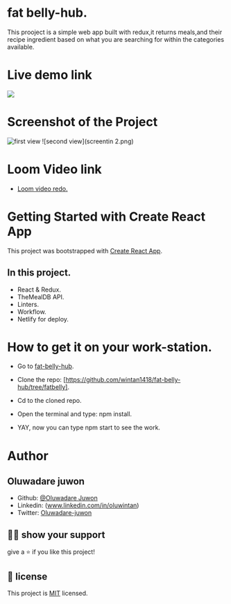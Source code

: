 # fat belly-hub.
This prooject is a simple web app built with redux,it returns meals,and their recipe ingredient based on what you are searching for within the categories available.


# Live demo link

<a href="https://deploy-preview-1--priceless-bassi-16534f.netlify.app/"><img src='https://www.netlify.com/img/deploy/button.svg'></a>

# Screenshot of the Project

![first view](screentin.png)
![second view](screentin 2.png)


# Loom Video link


- [Loom video redo.](https://www.loom.com/share/c28e46153765468eafa398cd28820101)

# Getting Started with Create React App

This project was bootstrapped with [Create React App](https://github.com/facebook/create-react-app).

## In this project.

- React & Redux.
- TheMealDB API.
- Linters.
- Workflow.
- Netlify for deploy.


# How to get it on your work-station.

- Go to [fat-belly-hub](https://github.com/wintan1418/fat-belly-hub/tree/fatbelly).

- Clone the repo: [https://github.com/wintan1418/fat-belly-hub/tree/fatbelly].

- Cd to the cloned repo.

- Open the terminal and type: npm install.

- YAY, now you can type npm start to see the work.


# Author
## **Oluwadare juwon**

- Github: [@Oluwadare Juwon](https://github.com/wintan1418)
- Linkedin: (www.linkedin.com/in/oluwintan)
- Twitter: [Oluwadare-juwon](https://twitter.com/@oluwadarejuwon)


## 🙋‍♂ show your support

give a ⭐️ if you like this project!

## 📝 license



This project is [MIT](LICENSE) licensed.